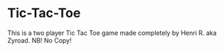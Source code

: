 # Tic-Tac-Toe
This is a two player Tic Tac Toe game made completely by Henri R. aka Zyroad.
NB! No Copy!
